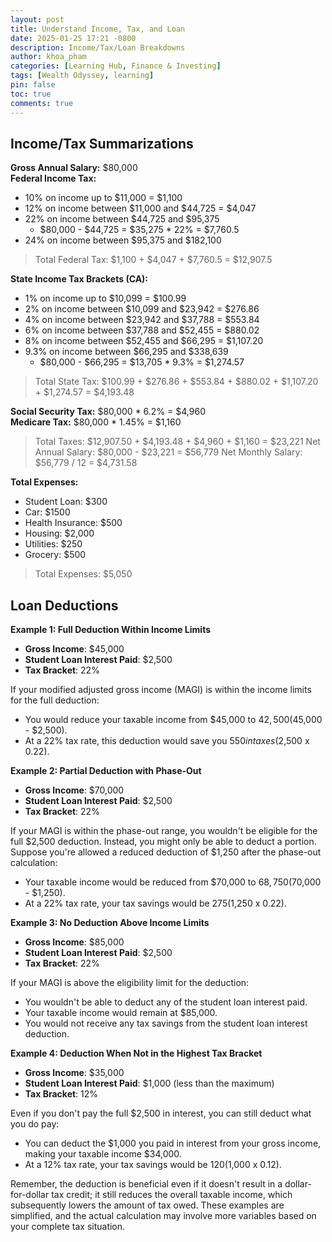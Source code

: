 ```yaml
---
layout: post
title: Understand Income, Tax, and Loan
date: 2025-01-25 17:21 -0800
description: Income/Tax/Loan Breakdowns
author: khoa_pham
categories: [Learning Hub, Finance & Investing]
tags: [Wealth Odyssey, learning]
pin: false
toc: true
comments: true
---
```


## Income/Tax Summarizations
**Gross Annual Salary:** $80,000  
**Federal Income Tax:**  
* 10% on income up to $11,000 = $1,100
* 12% on income between $11,000 and $44,725 = $4,047
* 22% on income between $44,725 and $95,375
    * $80,000 - $44,725 = $35,275 * 22% = $7,760.5
* 24% on income between $95,375 and $182,100

> Total Federal Tax: $1,100 + $4,047 + $7,760.5 = $12,907.5

**State Income Tax Brackets (CA):**   
* 1% on income up to $10,099 = $100.99
* 2% on income between $10,099 and $23,942 = $276.86
* 4% on income between $23,942 and $37,788 = $553.84
* 6% on income between $37,788 and $52,455 = $880.02
* 8% on income between $52,455 and $66,295 = $1,107.20
* 9.3% on income between $66,295 and $338,639
    * $80,000 - $66,295 = $13,705 * 9.3% = $1,274.57

> Total State Tax: $100.99 + $276.86 + $553.84 + $880.02 + $1,107.20 + $1,274.57 = $4,193.48

**Social Security Tax:** $80,000 * 6.2% = $4,960  
**Medicare Tax:** $80,000 * 1.45% = $1,160

> Total Taxes: $12,907.50 + $4,193.48 + $4,960 + $1,160 = $23,221
> Net Annual Salary: $80,000 - $23,221 = $56,779
> Net Monthly Salary: $56,779 / 12 = $4,731.58

**Total Expenses:**   
* Student Loan: $300
* Car: $1500
* Health Insurance: $500
* Housing: $2,000
* Utilities: $250
* Grocery: $500
> Total Expenses: $5,050


## Loan Deductions
**Example 1: Full Deduction Within Income Limits**
- **Gross Income**: $45,000
- **Student Loan Interest Paid**: $2,500
- **Tax Bracket**: 22%

If your modified adjusted gross income (MAGI) is within the income limits for the full deduction:
- You would reduce your taxable income from $45,000 to $42,500 ($45,000 - $2,500).
- At a 22% tax rate, this deduction would save you $550 in taxes ($2,500 x 0.22).

**Example 2: Partial Deduction with Phase-Out**
- **Gross Income**: $70,000
- **Student Loan Interest Paid**: $2,500
- **Tax Bracket**: 22%

If your MAGI is within the phase-out range, you wouldn't be eligible for the full $2,500 deduction. Instead, you might only be able to deduct a portion. Suppose you're allowed a reduced deduction of $1,250 after the phase-out calculation:
- Your taxable income would be reduced from $70,000 to $68,750 ($70,000 - $1,250).
- At a 22% tax rate, your tax savings would be $275 ($1,250 x 0.22).

**Example 3: No Deduction Above Income Limits**
- **Gross Income**: $85,000
- **Student Loan Interest Paid**: $2,500
- **Tax Bracket**: 22%

If your MAGI is above the eligibility limit for the deduction:
- You wouldn't be able to deduct any of the student loan interest paid.
- Your taxable income would remain at $85,000.
- You would not receive any tax savings from the student loan interest deduction.

**Example 4: Deduction When Not in the Highest Tax Bracket**
- **Gross Income**: $35,000
- **Student Loan Interest Paid**: $1,000 (less than the maximum)
- **Tax Bracket**: 12%

Even if you don't pay the full $2,500 in interest, you can still deduct what you do pay:
- You can deduct the $1,000 you paid in interest from your gross income, making your taxable income $34,000.
- At a 12% tax rate, your tax savings would be $120 ($1,000 x 0.12).

Remember, the deduction is beneficial even if it doesn't result in a dollar-for-dollar tax credit; it still reduces the overall taxable income, which subsequently lowers the amount of tax owed. These examples are simplified, and the actual calculation may involve more variables based on your complete tax situation.